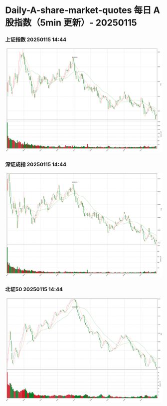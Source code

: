 
# Daily-A-share-market-quotes 每日 A 股指数（5min 更新）- 20250115

### 上证指数 20250115 14:44
![](./fig/2025/1/20250115-sh000001.png)

### 深证成指 20250115 14:44
![](./fig/2025/1/20250115-sz399001.png)

### 北证50 20250115 14:44
![](./fig/2025/1/20250115-bj899050.png)
